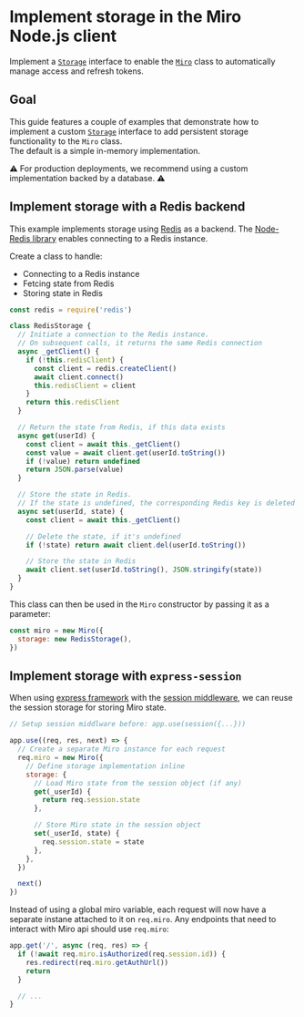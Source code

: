 # Implement storage in the Miro Node.js client

Implement a [`Storage`](https://miroapp.github.io/api-clients/interfaces/index._internal_.Storage.html) interface to enable the [`Miro`](https://miroapp.github.io/api-clients/classes/index.Miro.html) class to automatically manage access and refresh tokens.

## Goal

This guide features a couple of examples that demonstrate how to implement a custom [`Storage`](https://miroapp.github.io/api-clients/interfaces/index._internal_.Storage.html) interface to add persistent storage functionality to the `Miro` class. \
The default is a simple in-memory implementation. 

⚠️ For production deployments, we recommend using a custom implementation backed by a database. ⚠️

## Implement storage with a Redis backend

This example implements storage using [Redis](https://redis.io/) as a backend. The [Node-Redis library](https://www.npmjs.com/package/redis) enables connecting to a Redis instance.

Create a class to handle:
- Connecting to a Redis instance
- Fetcing state from Redis
- Storing state in Redis

```javascript
const redis = require('redis')

class RedisStorage {
  // Initiate a connection to the Redis instance.
  // On subsequent calls, it returns the same Redis connection
  async _getClient() {
    if (!this.redisClient) {
      const client = redis.createClient()
      await client.connect()
      this.redisClient = client
    }
    return this.redisClient
  }

  // Return the state from Redis, if this data exists
  async get(userId) {
    const client = await this._getClient()
    const value = await client.get(userId.toString())
    if (!value) return undefined
    return JSON.parse(value)
  }

  // Store the state in Redis.
  // If the state is undefined, the corresponding Redis key is deleted
  async set(userId, state) {
    const client = await this._getClient()

    // Delete the state, if it's undefined
    if (!state) return await client.del(userId.toString())

    // Store the state in Redis
    await client.set(userId.toString(), JSON.stringify(state))
  }
}
```

This class can then be used in the `Miro` constructor by passing it as a parameter:

```javascript
const miro = new Miro({
  storage: new RedisStorage(),
})
```

## Implement storage with `express-session`

When using [express framework](https://expressjs.com/) with the [session middleware](https://www.npmjs.com/package/express-session), we can reuse the session storage for storing Miro state.

```javascript
// Setup session middlware before: app.use(session({...}))

app.use((req, res, next) => {
  // Create a separate Miro instance for each request
  req.miro = new Miro({
    // Define storage implementation inline
    storage: {
      // Load Miro state from the session object (if any)
      get(_userId) {
        return req.session.state
      },

      // Store Miro state in the session object
      set(_userId, state) {
        req.session.state = state
      },
    },
  })

  next()
})
```

Instead of using a global miro variable, each request will now have a separate instane attached to it on `req.miro`. Any endpoints that need to interact with Miro api should use `req.miro`:

```javascript
app.get('/', async (req, res) => {
  if (!await req.miro.isAuthorized(req.session.id)) {
    res.redirect(req.miro.getAuthUrl())
    return
  }

  // ...
}
```
